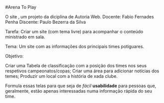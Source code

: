 #Arena To Play

O site ‚ um projeto da diciplina de Autoria Web.
Docente: Fabio Fernades Penha
Discente: Paulo Bezerra da Silva

Tarefa: Criar um site (com tema livre) para acompanhar o conteúdo ministrado em sala.

Tema: Um site com as informações dos principais times potiguares.

Objetivo: 

Criar uma Tabela de classificação com a posição dos times nos seus respetivos campeonatos/copas;
Criar uma área para adicionar notícias dos temes;
Produzir um local com a história de xada clube.

Formula essas telas para que seja de *fácil* **usabilidade** para pessoas que, geralmente, estão apenas interessadas numa informação rápida do seu time.
